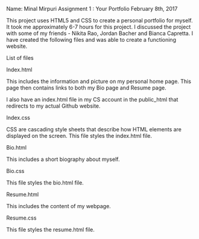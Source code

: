 Name: Minal Mirpuri 
Assignment 1 : Your Portfolio 
February 8th, 2017

This project uses HTML5 and CSS to create a personal portfolio for myself. It took me approximately 6-7 hours for this project. I discussed the project with some of my friends - Nikita Rao, Jordan Bacher and Bianca Capretta. I have created the following files and was able to create a functioning website. 

List of files

Index.html

This includes the information and picture on my personal home page. This page then contains links to both my Bio page and Resume page. 

I also have an index.html file in my CS account in the public_html that redirects to my actual Github website. 

Index.css

CSS are cascading style sheets that describe how HTML elements are displayed on the screen. This file styles the index.html file. 

Bio.html

This includes a short biography about myself.

Bio.css

This file styles the bio.html file. 


Resume.html

This includes the content of my webpage.

Resume.css

This file styles the resume.html file. 

